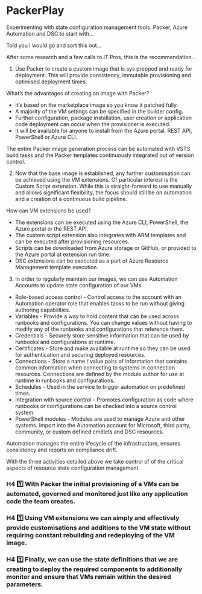 # PackerPlay
Experimenting with state configuration management tools. Packer, Azure Automation and DSC to start with...

Told you I would go and sort this out…

After some research and a few calls to IT Pros, this is the recommendation…

1. Use Packer to create a custom image that is sys prepped and ready for deployment. This will provide consistency, immutable provisioning and optimised deployment times.

What’s the advantages of creating an image with Packer?

- It’s based on the marketplace image so you know it patched fully.
- A majority of the VM settings can be specified in the builder config.
- Further configuration, package installation, user creation or application code deployment can occur when the provisioner is executed. 
- It will be available for anyone to install from the Azure portal, REST API, PowerShell or Azure CLI.

The entire Packer image generation process can be automated with VSTS build tasks and the Packer templates continuously integrated out of version control. 

2.	Now that the base image is established, any further customisation can be achieved using the VM extensions. Of particular interest is the Custom Script extension. While this is straight-forward to use manually and allows significant flexibility, the focus should still be on automation and a creation of a continuous build pipeline.

How can VM extensions be used?

- The extensions can be executed using the Azure CLI, PowerShell, the Azure portal or the REST API.
- The custom script extension also integrates with ARM templates and can be executed after provisioning resources.
- Scripts can be downloaded from Azure storage or GitHub, or provided to the Azure portal at extension run time.
- DSC extensions can be executed as a part of Azure Resource Management template execution. 

3.	In order to regularly maintain our images, we can use Automation Accounts to update state configuration of our VMs.

- Role-based access control - Control access to the account with an Automation operator role that enables tasks to be run without giving authoring capabilities.
- Variables - Provide a way to hold content that can be used across runbooks and configurations. You can change values without having to modify any of the runbooks and configurations that reference them.
- Credentials - Securely store sensitive information that can be used by runbooks and configurations at runtime.
- Certificates - Store and make available at runtime so they can be used for authentication and securing deployed resources.
- Connections - Store a name / value pairs of information that contains common information when connecting to systems in connection resources. Connections are defined by the module author for use at runtime in runbooks and configurations.
- Schedules - Used in the service to trigger automation on predefined times.
- Integration with source control - Promotes configuration as code where runbooks or configurations can be checked into a source control system.
- PowerShell modules - Modules are used to manage Azure and other systems. Import into the Automation account for Microsoft, third party, community, or custom defined cmdlets and DSC resources.

Automation manages the entire lifecycle of the infrastructure, ensures consistency and reports on compliance drift.
 
With the three activities detailed above we take control of of the critical aspects of resource state configuration management.


### H4 :one: With Packer the initial provisioning of a VMs can be automated, governed and monitored just like any application code the team creates.
### H4 :one: Using VM extensions we can simply and effectively provide customisations and additions to the VM state without requiring constant rebuilding and redeploying of the VM image.
### H4 :one: Finally, we can use the state definitions that we are creating to deploy the required components to additionally monitor and ensure that VMs remain within the desired parameters.
